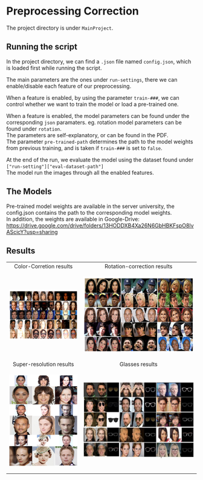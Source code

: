 # Preprocessing Correction

The project directory is under `MainProject`.

## Running the script

In the project directory, we can find a `.json` file named `config.json`, which is loaded first while running the script.

The main parameters are the ones under `run-settings`, there we can enable/disable each feature of our preprocessing.

When a feature is enabled, by using the parameter `train-###`, we can control whether we want to train the model or load a pre-trained one.

When a feature is enabled, the model parameters can be found under the corresponding `json` paramaters. eg. rotation model parameters can be found under `rotation`.\
The parameters are self-explanatory, or can be found in the PDF.\
The parameter `pre-trained-path` determines the path to the model weights from previous training, and is taken if `train-###` is set to `false`.

At the end of the run, we evaluate the model using the dataset found under `["run-setting"]["eval-dataset-path"]`\
The model run the images through all the enabled features.

## The Models

Pre-trained model weights are available in the server university, the config.json contains the path to the corresponding model weights.\
In addition, the weights are available in Google-Drive: https://drive.google.com/drive/folders/13HODDXB4Xa26N6GbHBKFspO8lvAScicY?usp=sharing


## Results
<table style="text-align:center" border="0">
<tr>
<td>Color-Corretion results</td>
<td>Rotation-correction results</td>
</tr>
<tr>
<td>

![Color-Correction](./examples/color-correction.png)</td>
<td>

![Rotation-correction](./examples/rotation.png)

</td>
</tr>
<tr>
<td>Super-resolution results</td>
<td>Glasses results</td>
</tr>
<tr>
<td>

![Super-resolution](./examples/super-resolution.png)</td>
<td>

![Glasses](./examples/glasses.png)

</td>
</tr>
</table>
